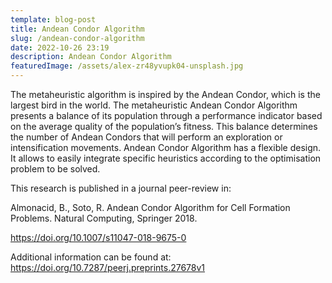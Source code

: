 ```yaml
---
template: blog-post
title: Andean Condor Algorithm
slug: /andean-condor-algorithm
date: 2022-10-26 23:19
description: Andean Condor Algorithm
featuredImage: /assets/alex-zr48yvupk04-unsplash.jpg
---
```

The metaheuristic algorithm is inspired by the Andean Condor, which is the largest bird in the world. The metaheuristic Andean Condor Algorithm presents a balance of its population through a performance indicator based on the average quality of the population’s fitness. This balance determines the number of Andean Condors that will perform an exploration or intensification movements. Andean Condor Algorithm has a flexible design. It allows to easily integrate specific heuristics according to the optimisation problem to be solved.

This research is published in a journal peer-review in:

Almonacid, B., Soto, R. Andean Condor Algorithm for Cell Formation Problems. Natural Computing, Springer 2018.

<https://doi.org/10.1007/s11047-018-9675-0>

Additional information can be found at:
[](https://doi.org/10.7287/peerj.preprints.27678v1)<https://doi.org/10.7287/peerj.preprints.27678v1>
